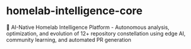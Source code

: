# homelab-intelligence-core
🧠 AI-Native Homelab Intelligence Platform - Autonomous analysis, optimization, and evolution of 12+ repository constellation using edge AI, community learning, and automated PR generation
